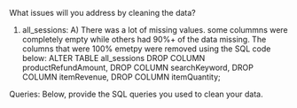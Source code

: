 What issues will you address by cleaning the data?
1) all_sessions:
    A) There was a lot of missing values. some colummns were completely empty while others had 90%+ of the data missing. The columns that were 100% emetpy were removed using the SQL code below:
        ALTER TABLE all_sessions
        DROP COLUMN productRefundAmount, 
        DROP COLUMN searchKeyword, 
        DROP COLUMN itemRevenue, 
        DROP COLUMN itemQuantity;
   





Queries:
Below, provide the SQL queries you used to clean your data.
